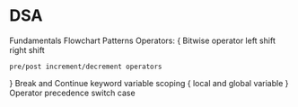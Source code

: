 # DSA

Fundamentals
Flowchart
Patterns
Operators:
{
    Bitwise operator
    left shift
    right shift

    pre/post increment/decrement operators 
}
Break and Continue keyword
variable scoping
{
    local and global variable
}
Operator precedence
switch case

